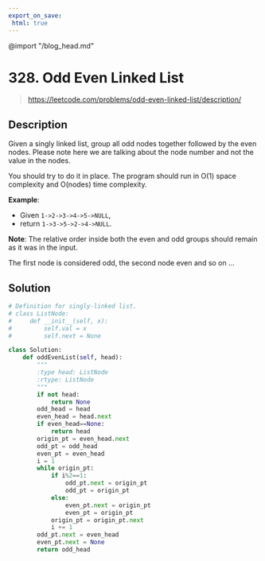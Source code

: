 ```yaml
---
export_on_save:
 html: true
---
```


@import "/blog_head.md"

# 328. Odd Even Linked List

> <https://leetcode.com/problems/odd-even-linked-list/description/>

## Description

Given a singly linked list, group all odd nodes together followed by the even nodes. Please note here we are talking about the node number and not the value in the nodes.

You should try to do it in place. The program should run in O(1) space complexity and O(nodes) time complexity.

**Example**:
- Given `1->2->3->4->5->NULL`,
- return `1->3->5->2->4->NULL`.

**Note**:
The relative order inside both the even and odd groups should remain as it was in the input.

The first node is considered odd, the second node even and so on ...

## Solution

```python
# Definition for singly-linked list.
# class ListNode:
#     def __init__(self, x):
#         self.val = x
#         self.next = None

class Solution:
    def oddEvenList(self, head):
        """
        :type head: ListNode
        :rtype: ListNode
        """
        if not head:
            return None
        odd_head = head
        even_head = head.next
        if even_head==None:
            return head
        origin_pt = even_head.next
        odd_pt = odd_head
        even_pt = even_head
        i = 1
        while origin_pt:
            if i%2==1:
                odd_pt.next = origin_pt
                odd_pt = origin_pt
            else:
                even_pt.next = origin_pt
                even_pt = origin_pt
            origin_pt = origin_pt.next
            i += 1
        odd_pt.next = even_head
        even_pt.next = None
        return odd_head
```
